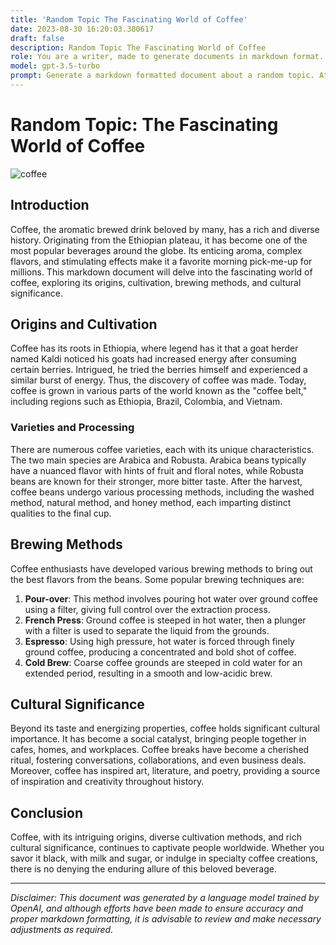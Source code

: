 ```yaml
---
title: 'Random Topic The Fascinating World of Coffee'
date: 2023-08-30 16:20:03.380617
draft: false
description: Random Topic The Fascinating World of Coffee
role: You are a writer, made to generate documents in markdown format. It is very important that all of the documents you generate are in valid markdown format.
model: gpt-3.5-turbo
prompt: Generate a markdown formatted document about a random topic. At the bottom, include a disclaimer explaining that the document was generated by you. The first line of the document should be the title. Make sure that the entire document is in proper markdown format, using a mix of various tags to make the document visually appealing.
---
```


# Random Topic: The Fascinating World of Coffee

![coffee](https://images.unsplash.com/photo-1590899610834-3979f3c59a49?ixid=MnwxMjA3fDB8MHxzZWFyY2h8MXx8Y29mZmVlfGVufDB8fDB8fA%3D%3D&ixlib=rb-1.2.1&w=1000&q=80)

## Introduction
Coffee, the aromatic brewed drink beloved by many, has a rich and diverse history. Originating from the Ethiopian plateau, it has become one of the most popular beverages around the globe. Its enticing aroma, complex flavors, and stimulating effects make it a favorite morning pick-me-up for millions. This markdown document will delve into the fascinating world of coffee, exploring its origins, cultivation, brewing methods, and cultural significance.

## Origins and Cultivation
Coffee has its roots in Ethiopia, where legend has it that a goat herder named Kaldi noticed his goats had increased energy after consuming certain berries. Intrigued, he tried the berries himself and experienced a similar burst of energy. Thus, the discovery of coffee was made. Today, coffee is grown in various parts of the world known as the "coffee belt," including regions such as Ethiopia, Brazil, Colombia, and Vietnam.

### Varieties and Processing
There are numerous coffee varieties, each with its unique characteristics. The two main species are Arabica and Robusta. Arabica beans typically have a nuanced flavor with hints of fruit and floral notes, while Robusta beans are known for their stronger, more bitter taste. After the harvest, coffee beans undergo various processing methods, including the washed method, natural method, and honey method, each imparting distinct qualities to the final cup.

## Brewing Methods
Coffee enthusiasts have developed various brewing methods to bring out the best flavors from the beans. Some popular brewing techniques are:

1. **Pour-over**: This method involves pouring hot water over ground coffee using a filter, giving full control over the extraction process.
2. **French Press**: Ground coffee is steeped in hot water, then a plunger with a filter is used to separate the liquid from the grounds.
3. **Espresso**: Using high pressure, hot water is forced through finely ground coffee, producing a concentrated and bold shot of coffee.
4. **Cold Brew**: Coarse coffee grounds are steeped in cold water for an extended period, resulting in a smooth and low-acidic brew.

## Cultural Significance
Beyond its taste and energizing properties, coffee holds significant cultural importance. It has become a social catalyst, bringing people together in cafes, homes, and workplaces. Coffee breaks have become a cherished ritual, fostering conversations, collaborations, and even business deals. Moreover, coffee has inspired art, literature, and poetry, providing a source of inspiration and creativity throughout history.

## Conclusion
Coffee, with its intriguing origins, diverse cultivation methods, and rich cultural significance, continues to captivate people worldwide. Whether you savor it black, with milk and sugar, or indulge in specialty coffee creations, there is no denying the enduring allure of this beloved beverage.

---

*Disclaimer: This document was generated by a language model trained by OpenAI, and although efforts have been made to ensure accuracy and proper markdown formatting, it is advisable to review and make necessary adjustments as required.*
